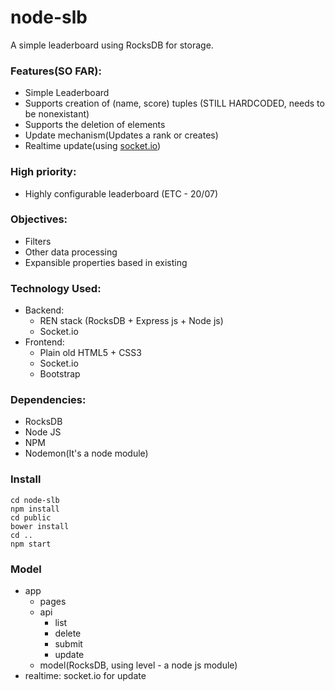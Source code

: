 # node-slb

A simple leaderboard using RocksDB for storage.

### Features(SO FAR):
- Simple Leaderboard
- Supports creation of (name, score) tuples (STILL HARDCODED, needs to be nonexistant)
- Supports the deletion of elements
- Update mechanism(Updates a rank or creates)
- Realtime update(using [socket.io](https://socket.io))

### High priority:
- Highly configurable leaderboard (ETC - 20/07)

### Objectives:
- Filters
- Other data processing
- Expansible properties based in existing


### Technology Used:
- Backend:
    + REN stack (RocksDB + Express js + Node js)
    + Socket.io
- Frontend:
    + Plain old HTML5 + CSS3
    + Socket.io
    + Bootstrap
    

### Dependencies:
- RocksDB
- Node JS
- NPM
- Nodemon(It's a node module)

### Install
```
cd node-slb
npm install
cd public
bower install
cd ..
npm start
``` 

### Model
- app
    + pages
    + api
        - list
        - delete
        - submit
        - update
    + model(RocksDB, using level - a node js module)
- realtime: socket.io for update